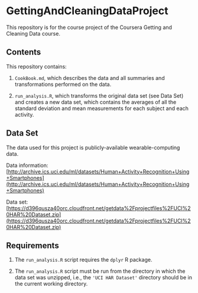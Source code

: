 # GettingAndCleaningDataProject

This repository is for the course project of the Coursera Getting and Cleaning Data course.

## Contents

This repository contains:

1. `CookBook.md`, which describes the data and all summaries and transformations performed on the data.

2. `run_analysis.R`, which transforms the original data set (see Data Set) and creates a new data set, which contains the averages of all the standard deviation and mean measurements for each subject and each activity.

## Data Set

The data used for this project is publicly-available wearable-computing data.

Data information: [http://archive.ics.uci.edu/ml/datasets/Human+Activity+Recognition+Using+Smartphones](http://archive.ics.uci.edu/ml/datasets/Human+Activity+Recognition+Using+Smartphones)

Data set: [https://d396qusza40orc.cloudfront.net/getdata%2Fprojectfiles%2FUCI%20HAR%20Dataset.zip](https://d396qusza40orc.cloudfront.net/getdata%2Fprojectfiles%2FUCI%20HAR%20Dataset.zip)

## Requirements

1. The `run_analysis.R` script requires the `dplyr` R package.

2. The `run_analysis.R` script must be run from the directory in which the data set was unzipped, i.e., the `'UCI HAR Dataset'` directory should be in the current working directory.
